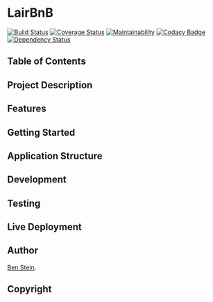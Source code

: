 # LairBnB

[![Build Status](https://travis-ci.org/bpstein/lairbnb.svg?branch=master)](https://travis-ci.org/bpstein/lairbnb)
[![Coverage Status](https://coveralls.io/repos/github/bpstein/lairbnb/badge.svg?branch=master)](https://coveralls.io/github/bpstein/lairbnb?branch=master)
[![Maintainability](https://api.codeclimate.com/v1/badges/524ab8139242cb3d7ead/maintainability)](https://codeclimate.com/github/bpstein/lairbnb/maintainability)
[![Codacy Badge](https://api.codacy.com/project/badge/Grade/efc574d63deb4d74be8bb9b5e82005e9)](https://www.codacy.com?utm_source=github.com&amp;utm_medium=referral&amp;utm_content=bpstein/lairbnb&amp;utm_campaign=Badge_Grade)
[![Dependency Status](https://beta.gemnasium.com/badges/github.com/bpstein/lairbnb.svg)](https://beta.gemnasium.com/projects/github.com/bpstein/lairbnb)

## Table of Contents

## Project Description

## Features

## Getting Started

## Application Structure

## Development

## Testing

## Live Deployment

## Author
[Ben Stein](https://github.com/bpstein).

## Copyright
